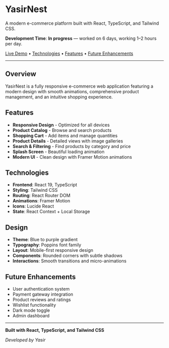 # YasirNest

A modern e-commerce platform built with React, TypeScript, and Tailwind CSS.

**Development Time**: **In progress** — worked on 6 days, working 1–2 hours per day.

[Live Demo](https://yasir-nest.vercel.app) • [Technologies](#technologies) • [Features](#features) • [Future Enhancements](future_enhancements)

---

## Overview

YasirNest is a fully responsive e-commerce web application featuring a modern design with smooth animations, comprehensive product management, and an intuitive shopping experience.

## Features

- **Responsive Design** - Optimized for all devices
- **Product Catalog** - Browse and search products
- **Shopping Cart** - Add items and manage quantities
- **Product Details** - Detailed views with image galleries
- **Search & Filtering** - Find products by category and price
- **Splash Screen** - Beautiful loading animation
- **Modern UI** - Clean design with Framer Motion animations

## Technologies

- **Frontend**: React 19, TypeScript
- **Styling**: Tailwind CSS
- **Routing**: React Router DOM
- **Animations**: Framer Motion
- **Icons**: Lucide React
- **State**: React Context + Local Storage

## Design

- **Theme**: Blue to purple gradient
- **Typography**: Poppins font family
- **Layout**: Mobile-first responsive design
- **Components**: Rounded corners with subtle shadows
- **Interactions**: Smooth transitions and micro-animations

## Future Enhancements

- User authentication system
- Payment gateway integration
- Product reviews and ratings
- Wishlist functionality
- Dark mode toggle
- Admin dashboard

---

**Built with React, TypeScript, and Tailwind CSS**

_Developed by Yasir_
